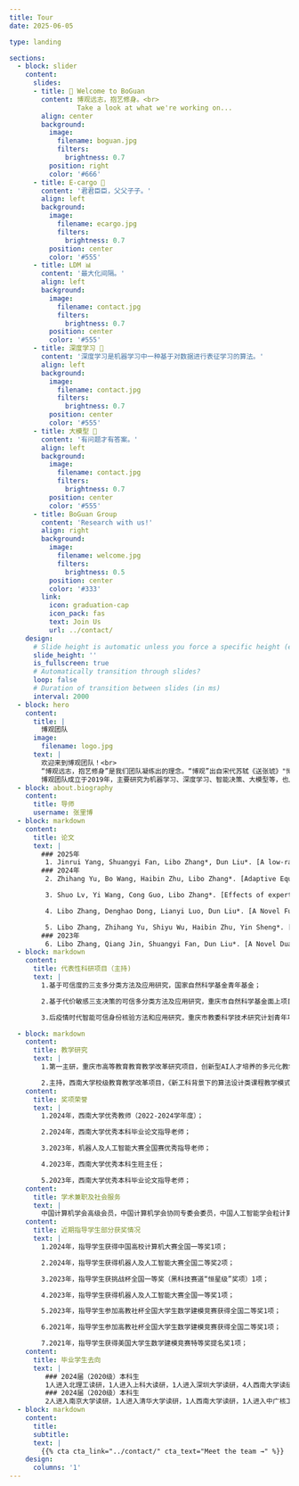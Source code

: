 ```yaml
---
title: Tour
date: 2025-06-05

type: landing

sections:
  - block: slider
    content:
      slides:
      - title: 👋 Welcome to BoGuan
        content: 博观远志，抱艺修身。<br>
                 Take a look at what we're working on...
        align: center
        background:
          image:
            filename: boguan.jpg
            filters:
              brightness: 0.7
          position: right
          color: '#666'
      - title: E-cargo 🤝
        content: '君君臣臣，父父子子。'
        align: left
        background:
          image:
            filename: ecargo.jpg
            filters:
              brightness: 0.7
          position: center
          color: '#555'    
      - title: LDM 📊
        content: '最大化间隔。'
        align: left
        background:
          image:
            filename: contact.jpg
            filters:
              brightness: 0.7
          position: center
          color: '#555'
      - title: 深度学习 🧠
        content: '深度学习是机器学习中一种基于对数据进行表征学习的算法。'
        align: left
        background:
          image:
            filename: contact.jpg
            filters:
              brightness: 0.7
          position: center
          color: '#555'
      - title: 大模型 🤖
        content: '有问题才有答案。'
        align: left
        background:
          image:
            filename: contact.jpg
            filters:
              brightness: 0.7
          position: center
          color: '#555'
      - title: BoGuan Group
        content: 'Research with us!'
        align: right
        background:
          image:
            filename: welcome.jpg
            filters:
              brightness: 0.5
          position: center
          color: '#333'
        link:
          icon: graduation-cap
          icon_pack: fas
          text: Join Us
          url: ../contact/
    design:
      # Slide height is automatic unless you force a specific height (e.g. '400px')
      slide_height: ''
      is_fullscreen: true
      # Automatically transition through slides?
      loop: false
      # Duration of transition between slides (in ms)
      interval: 2000
  - block: hero
    content:
      title: |
        博观团队
      image:
        filename: logo.jpg
      text: |
        欢迎来到博观团队！<br>
        “博观远志，抱艺修身”是我们团队凝练出的理念。“博观”出自宋代苏轼《送张琥》"博观而约取，厚积而薄发"，强调开阔视野、广泛涉猎，要求科研人员不断拓宽知识边界，了解不同领域的发展脉络；“远志”则代表高远的志向与责任担当，引导我们立足长远，追求有深度、有价值的科研成果；“抱艺”体现对专业技艺的执着与精进，鼓励每位成员在各自领域中深耕细作，不断突破创新；“修身”则提醒我们以德为先，恪守学术规范，注重品格修养。<br>
        博观团队成立于2019年，主要研究为机器学习、深度学习、智能决策、大模型等，也从事不确定性学习、三支决策和网络传播等方面的研究，具体的内容介绍与相关论文可以看网站相关页面。在IEEE TSMC-SYSTEM、IEEE TFS、IEEE TCYB等发表论文二十余篇。获挑战杯全国一等奖（黑科技赛道“恒星级”）、机器人及人工智能大赛全国一等奖、中国高校计算机大赛全国一等奖、高教社杯全国大学生数学建模竞赛全国二等奖等。<br>
  - block: about.biography
    content:
      title: 导师
      username: 张里博
  - block: markdown
    content:
      title: 论文
      text: |
        ### 2025年
         1. Jinrui Yang, Shuangyi Fan, Libo Zhang*, Dun Liu*. [A low-rank support tensor machine for multi-classification](https://doi.org/10.1016/j.ins.2024.121398)\[J\]. *Information Sciences*, 2025, 688: 121398.(中科院二区)
        ### 2024年
         2. Zhihang Yu, Bo Wang, Haibin Zhu, Libo Zhang*. [Adaptive Equalized Multigroup Role Assignment in Ordered Subtasks](https://doi.org/10.1109/TSMC.2024.3390138)\[J\]. *IEEE Transactions on Systems, Man, and Cybernetics: Systems*, 2024, 54(8): 5085-5098.(中科院一区TOP)

         3. Shuo Lv, Yi Wang, Cong Guo, Libo Zhang*. [Effects of experts on the coupling dynamics of complex contagion of awareness and epidemic spreading](https://doi.org/10.1007/s11071-023-09146-7)\[J\]. *Nonlinear Dynamics*, 2024, 112: 2367-2380.(中科院二区TOP)

         4. Libo Zhang, Denghao Dong, Lianyi Luo, Dun Liu*. [A Novel Fuzzy Large Margin Distribution Machine with Unified Pinball Loss](https://doi.org/10.1109/TFUZZ.2023.3333571)\[J\]. *IEEE Transactions on Fuzzy Systems*, 2024, 32(4): 1782-1795.(中科院一区TOP)

         5. Libo Zhang, Zhihang Yu, Shiyu Wu, Haibin Zhu, Yin Sheng*. [Adaptive collaboration with training plan considering role correlation](https://doi.org/10.1109/TCSS.2022.3204052)\[J\]. *IEEE Transactions on Computational Social Systems*, 2024, 11(1): 25-37.
        ### 2023年
         6. Libo Zhang, Qiang Jin, Shuangyi Fan, Dun Liu*. [A Novel Dual-Center Based Intuitionistic Fuzzy Twin Bounded Large Margin Distribution Machines](https://doi.org/10.1109/TFUZZ.2023.3245215)\[J\]. *IEEE Transactions on Fuzzy Systems*, 2023, 31(9)：3121-3134.(中科院一区TOP)
  - block: markdown
    content:
      title: 代表性科研项目（主持)
      text: |
        1.基于可信度的三支多分类方法及应用研究，国家自然科学基金青年基金；

        2.基于代价敏感三支决策的可信多分类方法及应用研究，重庆市自然科学基金面上项目；

        3.后疫情时代智能可信身份核验方法和应用研究，重庆市教委科学技术研究计划青年项目；

  - block: markdown
    content:
      title: 教学研究
      text: |
        1.第一主研，重庆市高等教育教育教学改革研究项目，创新型AI人才培养的多元化教学体系探究与改革；

        2.主持，西南大学校级教育教学改革项目，《新工科背景下的算法设计类课程教学模式改革与实践》；       
    content:
      title: 奖项荣誉
      text: |
        1.2024年，西南大学优秀教师（2022-2024学年度）；

        2.2024年，西南大学优秀本科毕业论文指导老师；

        3.2023年，机器人及人工智能大赛全国赛优秀指导老师；

        4.2023年，西南大学优秀本科生班主任；

        5.2023年，西南大学优秀本科毕业论文指导老师；
    content:
      title: 学术兼职及社会服务
      text: |
        中国计算机学会高级会员，中国计算机学会协同专委会委员，中国人工智能学会粒计算与知识发现专委会委员，担任IEEE TFS、IEEE TCSS和IEEE SMC-system等多个国际/国内期刊、会议审稿人。曾担任Frontiers in Physics (WOS Q2)客座主编、IEEE ScalCom 国际会议宣传主席，受邀在多个学术会议做特邀报告。
    content:
      title: 近期指导学生部分获奖情况
      text: |
        1.2024年，指导学生获得中国高校计算机大赛全国一等奖1项；

        2.2024年，指导学生获得机器人及人工智能大赛全国二等奖2项；

        3.2023年，指导学生获挑战杯全国一等奖（黑科技赛道“恒星级”奖项）1项；

        4.2023年，指导学生获得机器人及人工智能大赛全国一等奖1项；

        5.2023年，指导学生参加高教社杯全国大学生数学建模竞赛获得全国二等奖1项；

        6.2021年，指导学生参加高教社杯全国大学生数学建模竞赛获得全国二等奖1项；

        7.2021年，指导学生获得美国大学生数学建模竞赛特等奖提名奖1项；
    content:
      title: 毕业学生去向
      text: |
         ### 2024届（2020级）本科生
         1人进入北理工读研，1人进入上科大读研，1人进入深圳大学读研，4人西南大学读研，2人境外升学；
         ### 2024届（2020级）本科生
         2人进入南京大学读研，1人进入清华大学读研，1人西南大学读研，1人进入中广核工作。
  - block: markdown
    content:
      title:
      subtitle:
      text: |
        {{% cta cta_link="../contact/" cta_text="Meet the team →" %}}
    design:
      columns: '1'
---
```

